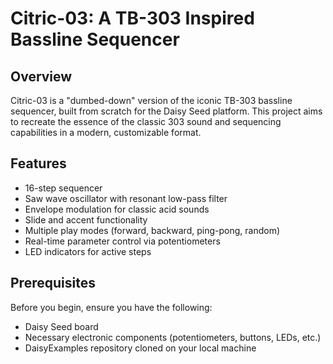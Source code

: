 # Citric-03: A TB-303 Inspired Bassline Sequencer

## Overview
Citric-03 is a "dumbed-down" version of the iconic TB-303 bassline sequencer, built from scratch for the Daisy Seed platform. This project aims to recreate the essence of the classic 303 sound and sequencing capabilities in a modern, customizable format.

## Features
- 16-step sequencer
- Saw wave oscillator with resonant low-pass filter
- Envelope modulation for classic acid sounds
- Slide and accent functionality
- Multiple play modes (forward, backward, ping-pong, random)
- Real-time parameter control via potentiometers
- LED indicators for active steps

## Prerequisites
Before you begin, ensure you have the following:
- Daisy Seed board
- Necessary electronic components (potentiometers, buttons, LEDs, etc.)
- DaisyExamples repository cloned on your local machine
